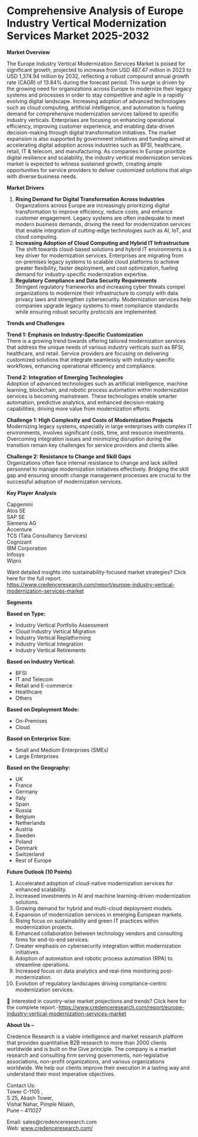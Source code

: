 # Comprehensive Analysis of Europe Industry Vertical Modernization Services Market 2025-2032


<p><strong>Market Overview</strong></p>
<p>The Europe Industry Vertical Modernization Services Market is poised for significant growth, projected to increase from USD 487.47 million in 2023 to USD 1,374.94 million by 2032, reflecting a robust compound annual growth rate (CAGR) of 13.84% during the forecast period. This surge is driven by the growing need for organizations across Europe to modernize their legacy systems and processes in order to stay competitive and agile in a rapidly evolving digital landscape. Increasing adoption of advanced technologies such as cloud computing, artificial intelligence, and automation is fueling demand for comprehensive modernization services tailored to specific industry verticals. Enterprises are focusing on enhancing operational efficiency, improving customer experience, and enabling data-driven decision-making through digital transformation initiatives. The market expansion is also supported by government initiatives and funding aimed at accelerating digital adoption across industries such as BFSI, healthcare, retail, IT &amp; telecom, and manufacturing. As companies in Europe prioritize digital resilience and scalability, the industry vertical modernization services market is expected to witness sustained growth, creating ample opportunities for service providers to deliver customized solutions that align with diverse business needs.</p>
<p><strong>Market Drivers</strong></p>
<ol>
<li><strong> Rising Demand for Digital Transformation Across Industries</strong><br /> Organizations across Europe are increasingly prioritizing digital transformation to improve efficiency, reduce costs, and enhance customer engagement. Legacy systems are often inadequate to meet modern business demands, driving the need for modernization services that enable integration of cutting-edge technologies such as AI, IoT, and cloud computing.</li>
<li><strong> Increasing Adoption of Cloud Computing and Hybrid IT Infrastructure</strong><br /> The shift towards cloud-based solutions and hybrid IT environments is a key driver for modernization services. Enterprises are migrating from on-premises legacy systems to scalable cloud platforms to achieve greater flexibility, faster deployment, and cost optimization, fueling demand for industry-specific modernization expertise.</li>
<li><strong> Regulatory Compliance and Data Security Requirements</strong><br /> Stringent regulatory frameworks and increasing cyber threats compel organizations to modernize their infrastructure to comply with data privacy laws and strengthen cybersecurity. Modernization services help companies upgrade legacy systems to meet compliance standards while ensuring robust security protocols are implemented.</li>
</ol>
<p><strong>Trends and Challenges</strong></p>
<p><strong>Trend 1: Emphasis on Industry-Specific Customization</strong><br /> There is a growing trend towards offering tailored modernization services that address the unique needs of various industry verticals such as BFSI, healthcare, and retail. Service providers are focusing on delivering customized solutions that integrate seamlessly with industry-specific workflows, enhancing operational efficiency and compliance.</p>
<p><strong>Trend 2: Integration of Emerging Technologies</strong><br /> Adoption of advanced technologies such as artificial intelligence, machine learning, blockchain, and robotic process automation within modernization services is becoming mainstream. These technologies enable smarter automation, predictive analytics, and enhanced decision-making capabilities, driving more value from modernization efforts.</p>
<p><strong>Challenge 1: High Complexity and Costs of Modernization Projects</strong><br /> Modernizing legacy systems, especially in large enterprises with complex IT environments, involves significant costs, time, and resource investments. Overcoming integration issues and minimizing disruption during the transition remain key challenges for service providers and clients alike.</p>
<p><strong>Challenge 2: Resistance to Change and Skill Gaps</strong><br /> Organizations often face internal resistance to change and lack skilled personnel to manage modernization initiatives effectively. Bridging the skill gap and ensuring smooth change management processes are crucial to the successful adoption of modernization services.</p>
<p><strong>Key Player Analysis</strong></p>
<p>Capgemini<br /> Atos SE<br /> SAP SE<br /> Siemens AG<br /> Accenture<br /> TCS (Tata Consultancy Services)<br /> Cognizant<br /> IBM Corporation<br /> Infosys<br /> Wipro</p>
<p>Want detailed insights into sustainability-focused market strategies? Click here for the full report.<br /> <a href="https://www.credenceresearch.com/report/europe-industry-vertical-modernization-services-market">https://www.credenceresearch.com/report/europe-industry-vertical-modernization-services-market</a></p>
<p><strong>Segments</strong></p>
<p><strong>Based on Type:</strong></p>
<ul>
<li>Industry Vertical Portfolio Assessment</li>
<li>Cloud Industry Vertical Migration</li>
<li>Industry Vertical Replatforming</li>
<li>Industry Vertical Integration</li>
<li>Industry Vertical Retirements</li>
</ul>
<p><strong>Based on Industry Vertical:</strong></p>
<ul>
<li>BFSI</li>
<li>IT and Telecom</li>
<li>Retail and E-commerce</li>
<li>Healthcare</li>
<li>Others</li>
</ul>
<p><strong>Based on Deployment Mode:</strong></p>
<ul>
<li>On-Premises</li>
<li>Cloud</li>
</ul>
<p><strong>Based on Enterprise Size:</strong></p>
<ul>
<li>Small and Medium Enterprises (SMEs)</li>
<li>Large Enterprises</li>
</ul>
<p><strong>Based on the Geography:</strong></p>
<ul>
<li>UK</li>
<li>France</li>
<li>Germany</li>
<li>Italy</li>
<li>Spain</li>
<li>Russia</li>
<li>Belgium</li>
<li>Netherlands</li>
<li>Austria</li>
<li>Sweden</li>
<li>Poland</li>
<li>Denmark</li>
<li>Switzerland</li>
<li>Rest of Europe</li>
</ul>
<p><strong>Future Outlook (10 Points)</strong></p>
<ol>
<li>Accelerated adoption of cloud-native modernization services for enhanced scalability.</li>
<li>Increased investments in AI and machine learning-driven modernization solutions.</li>
<li>Growing demand for hybrid and multi-cloud deployment models.</li>
<li>Expansion of modernization services in emerging European markets.</li>
<li>Rising focus on sustainability and green IT practices within modernization projects.</li>
<li>Enhanced collaboration between technology vendors and consulting firms for end-to-end services.</li>
<li>Greater emphasis on cybersecurity integration within modernization initiatives.</li>
<li>Adoption of automation and robotic process automation (RPA) to streamline operations.</li>
<li>Increased focus on data analytics and real-time monitoring post-modernization.</li>
<li>Evolution of regulatory landscapes driving compliance-centric modernization services.</li>
</ol>
<p>📌 Interested in country-wise market projections and trends? Click here for the complete report.-<a href="https://www.credenceresearch.com/report/europe-industry-vertical-modernization-services-market">https://www.credenceresearch.com/report/europe-industry-vertical-modernization-services-market</a></p>
<p><strong>About Us &ndash;</strong></p>
<p>Credence Research is a viable intelligence and market research platform that provides quantitative B2B research to more than 2000 clients worldwide and is built on the Give principle. The company is a market research and consulting firm serving governments, non-legislative associations, non-profit organizations, and various organizations worldwide. We help our clients improve their execution in a lasting way and understand their most imperative objectives.</p>
<p>Contact Us:<br /> Tower C-1105 ,<br /> S 25, Akash Tower,<br /> Vishal Nahar, Pimple Nilakh,<br /> Pune &ndash; 411027</p>
<p>Email: sales@credenceresearch.com<br /> Web: <a href="http://www.credenceresearch.com/">www.credenceresearch.com/</a></p>
